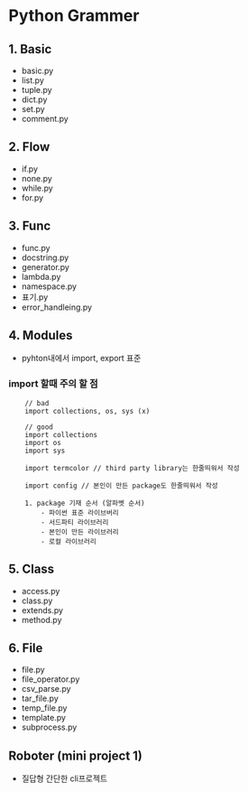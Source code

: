 # Python Grammer

## 1. Basic

- basic.py
- list.py
- tuple.py
- dict.py
- set.py
- comment.py

## 2. Flow

- if.py
- none.py
- while.py
- for.py

## 3. Func

- func.py
- docstring.py
- generator.py
- lambda.py
- namespace.py
- 표기.py
- error_handleing.py

## 4. Modules

- pyhton내에서 import, export 표준

### import 할때 주의 할 점

```
    // bad
    import collections, os, sys (x)

    // good
    import collections
    import os
    import sys

    import termcolor // third party library는 한줄띄워서 작성

    import config // 본인이 만든 package도 한줄띄워서 작성

    1. package 기재 순서 (알파벳 순서)
        - 파이썬 표준 라이브버리
        - 서드파티 라이브러리
        - 본인이 만든 라이브러리
        - 로컬 라이브러리
```

## 5. Class

- access.py
- class.py
- extends.py
- method.py

## 6. File

- file.py
- file_operator.py
- csv_parse.py
- tar_file.py
- temp_file.py
- template.py
- subprocess.py

## Roboter (mini project 1)

- 질답형 간단한 cli프로젝트
